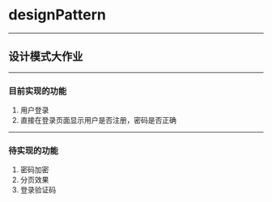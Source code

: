 # designPattern
---
## 设计模式大作业
---
### 目前实现的功能
1. 用户登录
2. 直接在登录页面显示用户是否注册，密码是否正确
---
### 待实现的功能
1. 密码加密
2. 分页效果
3. 登录验证码


